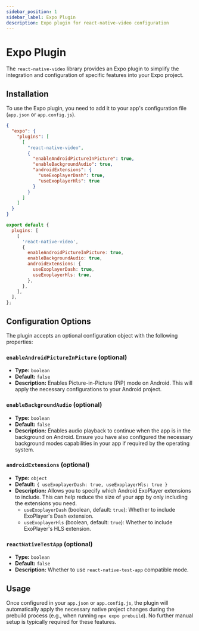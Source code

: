 ```yaml
---
sidebar_position: 1
sidebar_label: Expo Plugin
description: Expo plugin for react-native-video configuration
---
```


# Expo Plugin

The `react-native-video` library provides an Expo plugin to simplify the integration and configuration of specific features into your Expo project.

## Installation

To use the Expo plugin, you need to add it to your app's configuration file (`app.json` or `app.config.js`).

```json title="app.json"
{
  "expo": {
    "plugins": [
      [
        "react-native-video",
        {
          "enableAndroidPictureInPicture": true,
          "enableBackgroundAudio": true,
          "androidExtensions": {
            "useExoplayerDash": true,
            "useExoplayerHls": true
          }
        }
      ]
    ]
  }
}
```

```javascript title="app.config.js"
export default {
  plugins: [
    [
      'react-native-video',
      {
        enableAndroidPictureInPicture: true,
        enableBackgroundAudio: true,
        androidExtensions: {
          useExoplayerDash: true,
          useExoplayerHls: true,
        },
      },
    ],
  ],
};
```

## Configuration Options

The plugin accepts an optional configuration object with the following properties:

### `enableAndroidPictureInPicture` (optional)

-   **Type:** `boolean`
-   **Default:** `false`
-   **Description:** Enables Picture-in-Picture (PiP) mode on Android. This will apply the necessary configurations to your Android project.

### `enableBackgroundAudio` (optional)

-   **Type:** `boolean`
-   **Default:** `false`
-   **Description:** Enables audio playback to continue when the app is in the background on Android. Ensure you have also configured the necessary background modes capabilities in your app if required by the operating system.

### `androidExtensions` (optional)

-   **Type:** `object`
-   **Default:** `{ useExoplayerDash: true, useExoplayerHls: true }`
-   **Description:** Allows you to specify which Android ExoPlayer extensions to include. This can help reduce the size of your app by only including the extensions you need.
    -   `useExoplayerDash` (boolean, default: `true`): Whether to include ExoPlayer's Dash extension.
    -   `useExoplayerHls` (boolean, default: `true`): Whether to include ExoPlayer's HLS extension.

### `reactNativeTestApp` (optional)

-   **Type:** `boolean`
-   **Default:** `false`
-   **Description:** Whether to use `react-native-test-app` compatible mode.

## Usage

Once configured in your `app.json` or `app.config.js`, the plugin will automatically apply the necessary native project changes during the prebuild process (e.g., when running `npx expo prebuild`). No further manual setup is typically required for these features. 